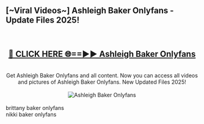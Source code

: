 <h2>[~Viral Videos~] Ashleigh Baker Onlyfans - Update Files 2025!</h2>
<br>
<div align="center">
<h2><a href="https://betterlinks.top/A2PfLJ" rel="nofollow">🔴 CLICK HERE 🌐==►► Ashleigh Baker Onlyfans</a></h2>
<br>
Get Ashleigh Baker Onlyfans and all content. Now you can access all videos and pictures of Ashleigh Baker Onlyfans. New Updated Files 2025!
<br>
<br>
<a href="https://betterlinks.top/A2PfLJ" rel="nofollow" data-target="animated-image.originalLink"><img src="https://i.ibb.co.com/WyWwxjT/player-gif2.gif" alt="Ashleigh Baker Onlyfans" style="max-width: 100%; display: inline-block;" data-target="animated-image.originalImage"></a>
</div>
<br>
brittany baker onlyfans<br>
nikki baker onlyfans